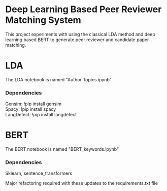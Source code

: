 # Deep Learning Based Peer Reviewer Matching System
This project experiments with using the classical LDA method and deep learning based BERT to generate peer reviewer and candidate paper matching.

# LDA
The LDA notebook is named "Author Topics.ipynb"
### Dependencies
Gensim: !pip install gensim <br />
Spacy: !pip install spacy <br />
LangDetect: !pip install langdetect <br />

# BERT
The BERT notebook is named "BERT_keywords.ipynb"
### Dependencies
Sklearn, sentence_transformers

Major refactoring required with these updates to the requirements.txt file
